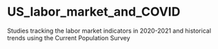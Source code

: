 # US_labor_market_and_COVID
Studies tracking the labor market indicators in 2020-2021 and historical trends using the Current Population Survey

